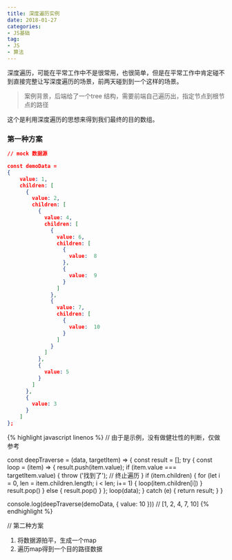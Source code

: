 ```yaml
---
title: 深度遍历实例
date: 2018-01-27
categories:
- JS基础
tag: 
- JS
- 算法
---
```

深度遍历，可能在平常工作中不是很常用，也很简单，但是在平常工作中肯定碰不到直接完整让写深度遍历的场景，前两天碰到到一个这样的场景。

> 案例背景，后端给了一个tree 结构，需要前端自己遍历出，指定节点到根节点的路径

这个是利用深度遍历的思想来得到我们最终的目的数组。

### 第一种方案

```json
// mock 数据源

const demoData = 
{
	value: 1,
	children: [
	  {
	    value: 2,
	    children: [
	      {
	        value: 4,
	        children: [
	          {
	            value: 6,
	            children: [
	              {
	                value:  8
	              },
	              {
	                value:  9
	              }
	            ]
	          },
	          {
	            value: 7,
	            children: [
	              {
	                value:  10
	              }
	            ]
	          }
	        ]
	      },
	      {
	        value: 5
	      }
	    ]
	  },
	  {
	    value: 3
	  }
	]
};
```

{% highlight javascript linenos %}
// 由于是示例，没有做健壮性的判断，仅做参考

const deepTraverse = (data, targetItem) => {
  const result = [];
  try {
    const loop = (item) => {
      result.push(item.value);
      if (item.value === targetItem.value) {
        throw ('找到了'); // 终止遍历
      }
      if (item.children) {
        for (let i = 0, len = item.children.length; i < len; i+= 1) {
          loop(item.children[i])
        }
        result.pop()
      } else {
        result.pop()
      }
    };
    loop(data);
  } catch (e) {
    return result;
  }
}

console.log(deepTraverse(demoData, { value: 10 })) // [1, 2, 4, 7, 10]
{% endhighlight %}

// 第二种方案 

1. 将数据源拍平，生成一个map
2. 遍历map得到一个目的路径数据

